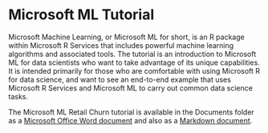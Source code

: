# Microsoft ML Tutorial

Microsoft Machine Learning, or Microsoft ML for short, is an R package within Microsoft R Services that includes powerful machine learning algorithms and associated tools. The tutorial is an introduction to Microsoft ML for data scientists who want to take advantage of its unique capabilities.  It is intended primarily for those who are comfortable with using Microsoft R for data science, and want to see an end-to-end example that uses Microsoft R Services and Microsoft ML to carry out common data science tasks.

The Microsoft ML Retail Churn tutorial is available in the Documents folder as a [Microsoft Office Word document](Documents/Microsoft-ML-Tutorial.docx) and also as a [Markdown document](Documents/Microsoft-ML-Tutorial.md).